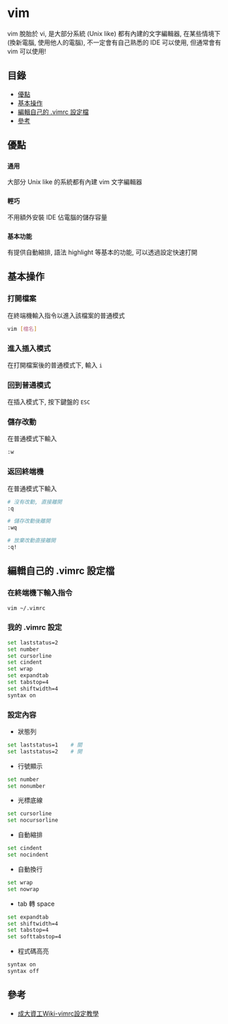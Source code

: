 # vim

vim 脫胎於 vi, 是大部分系統 (Unix like) 都有內建的文字編輯器, 在某些情境下 (換新電腦, 使用他人的電腦), 不一定會有自己熟悉的 IDE 可以使用, 但通常會有 vim 可以使用!


## 目錄
- [優點](#優點)
- [基本操作](#基本操作)
- [編輯自己的 .vimrc 設定檔](#編輯自己的-.vimrc-設定檔)
- [參考](#參考)

## 優點

### ```通用```
大部分 Unix like 的系統都有內建 vim 文字編輯器

### ```輕巧```
不用額外安裝 IDE 佔電腦的儲存容量

### ```基本功能```
有提供自動縮排, 語法 highlight 等基本的功能, 可以透過設定快速打開


## 基本操作

### 打開檔案
在終端機輸入指令以進入該檔案的普通模式
```sh
vim [檔名]
```

### 進入插入模式
在打開檔案後的普通模式下, 輸入 ```i```

### 回到普通模式
在插入模式下, 按下鍵盤的 ```ESC```

### 儲存改動
在普通模式下輸入
```sh
:w
```

### 返回終端機
在普通模式下輸入
```sh
# 沒有改動, 直接離開
:q

# 儲存改動後離開
:wq

# 放棄改動直接離開
:q!
```


## 編輯自己的 .vimrc 設定檔

### 在終端機下輸入指令
```sh
vim ~/.vimrc
```

### 我的 .vimrc 設定
```sh
set laststatus=2
set number
set cursorline
set cindent
set wrap
set expandtab
set tabstop=4
set shiftwidth=4
syntax on
```

### 設定內容
- 狀態列
```sh
set laststatus=1    # 關
set laststatus=2    # 開
```

- 行號顯示
```sh
set number
set nonumber
```

- 光標底線
```sh
set cursorline
set nocursorline
```

- 自動縮排
```sh
set cindent
set nocindent
```

- 自動換行
```sh
set wrap
set nowrap
```

- tab 轉 space
```sh
set expandtab
set shiftwidth=4
set tabstop=4
set softtabstop=4
```

- 程式碼高亮
```sh
syntax on
syntax off
```

## 參考
- [成大資工Wiki-vimrc設定教學](http://wiki.csie.ncku.edu.tw/vim/vimrc)
